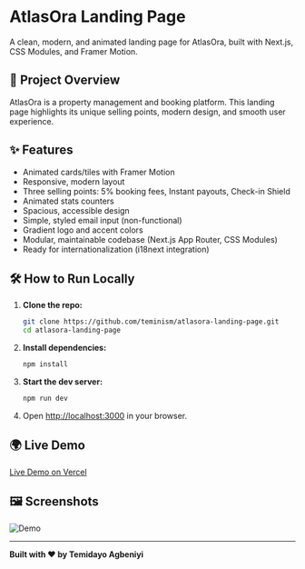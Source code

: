 # AtlasOra Landing Page

A clean, modern, and animated landing page for AtlasOra, built with Next.js, CSS Modules, and Framer Motion.

## 🚀 Project Overview
AtlasOra is a property management and booking platform. This landing page highlights its unique selling points, modern design, and smooth user experience.

## ✨ Features
- Animated cards/tiles with Framer Motion
- Responsive, modern layout
- Three selling points: 5% booking fees, Instant payouts, Check-in Shield
- Animated stats counters
- Spacious, accessible design
- Simple, styled email input (non-functional)
- Gradient logo and accent colors
- Modular, maintainable codebase (Next.js App Router, CSS Modules)
- Ready for internationalization (i18next integration)

## 🛠 How to Run Locally
1. **Clone the repo:**
   ```sh
   git clone https://github.com/teminism/atlasora-landing-page.git
   cd atlasora-landing-page
   ```
2. **Install dependencies:**
   ```sh
   npm install
   ```
3. **Start the dev server:**
   ```sh
   npm run dev
   ```
4. Open [http://localhost:3000](http://localhost:3000) in your browser.

## 🌍 Live Demo
[Live Demo on Vercel](https://atlasora-landing-page-hfwyryozp-temidayo-agbeniyis-projects.vercel.app/)

## 🖼 Screenshots
![Demo](public/demo_screen_recording.gif)

---

**Built with ❤️ by Temidayo Agbeniyi**
